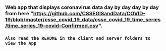 ### Web app that displays coronavirus data day by day day by day from here "https://github.com/CSSEGISandData/COVID-19/blob/master/csse_covid_19_data/csse_covid_19_time_series/time_series_19-covid-Confirmed.csv".

### `Also read the README in the client and server folders to view the App`
